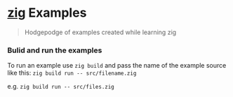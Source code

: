 # [zig](https://ziglang.org/) Examples
> Hodgepodge of examples created while learning zig

### Bulid and run the examples

To run an example use `zig build` and pass the name of the example source like this:
```zig build run -- src/filename.zig```

e.g. `zig build run -- src/files.zig`
